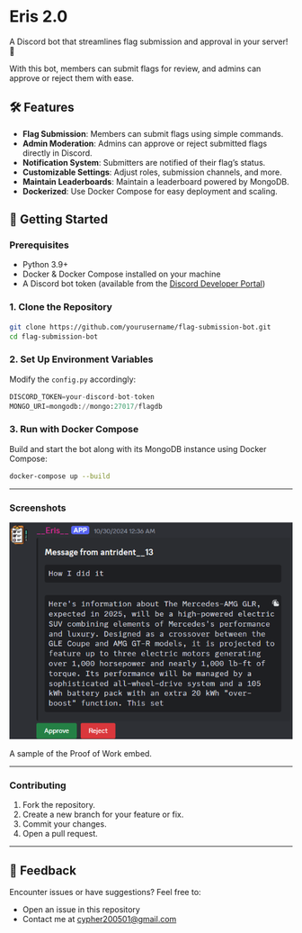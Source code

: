 # Eris 2.0

A Discord bot that streamlines flag submission and approval in your server! 🎌

With this bot, members can submit flags for review, and admins can approve or reject them with ease.

## 🛠️ **Features**

- **Flag Submission**: Members can submit flags using simple commands.
- **Admin Moderation**: Admins can approve or reject submitted flags directly in Discord.
- **Notification System**: Submitters are notified of their flag’s status.
- **Customizable Settings**: Adjust roles, submission channels, and more.
- **Maintain Leaderboards**: Maintain a leaderboard powered by MongoDB.
- **Dockerized**: Use Docker Compose for easy deployment and scaling.


## 🚀 Getting Started  

### Prerequisites  
- Python 3.9+  
- Docker & Docker Compose installed on your machine  
- A Discord bot token (available from the [Discord Developer Portal](https://discord.com/developers/applications))  

### 1. Clone the Repository  
```bash  
git clone https://github.com/yourusername/flag-submission-bot.git  
cd flag-submission-bot  
```  

### 2. Set Up Environment Variables  
Modify the `config.py` accordingly:  
```config.py  
DISCORD_TOKEN=your-discord-bot-token  
MONGO_URI=mongodb://mongo:27017/flagdb  
```  

### 3. Run with Docker Compose  
Build and start the bot along with its MongoDB instance using Docker Compose:  
```bash  
docker-compose up --build  
```

---

### Screenshots
![bottom text](https://raw.githubusercontent.com/Cypher042/Eris2.0/refs/heads/main/Screenshot%202024-12-03%20125605.png?raw=true)

A sample of the Proof of Work embed.

---

### Contributing  
1. Fork the repository.  
2. Create a new branch for your feature or fix.  
3. Commit your changes.  
4. Open a pull request.  

---
## 💬 Feedback  

Encounter issues or have suggestions? Feel free to:  
- Open an issue in this repository  
- Contact me at cypher200501@gmail.com

